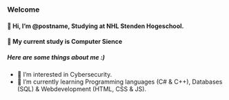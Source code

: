 ### Welcome

#### 👋 Hi, I’m @postname, Studying at NHL Stenden Hogeschool.
#### 📖 My current study is Computer Sience
##### Here are some things about me :)
- 👀 I’m interested in Cybersecurity.
- 🌱 I’m currently learning Programming languages (C# & C++), Databases (SQL) & Webdevelopment (HTML, CSS & JS).

<!---
postname/postname is a ✨ special ✨ repository because its `README.md` (this file) appears on your GitHub profile.
You can click the Preview link to take a look at your changes.
--->
